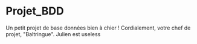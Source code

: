 Projet_BDD
==========

Un petit projet de base données bien à chier !
Cordialement, votre chef de projet, "Baltringue".
Julien est useless
